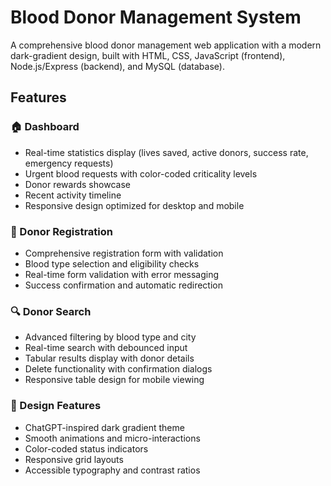 # Blood Donor Management System

A comprehensive blood donor management web application with a modern dark-gradient design, built with HTML, CSS, JavaScript (frontend), Node.js/Express (backend), and MySQL (database).

## Features

### 🏠 Dashboard
- Real-time statistics display (lives saved, active donors, success rate, emergency requests)
- Urgent blood requests with color-coded criticality levels
- Donor rewards showcase
- Recent activity timeline
- Responsive design optimized for desktop and mobile

### 👤 Donor Registration
- Comprehensive registration form with validation
- Blood type selection and eligibility checks
- Real-time form validation with error messaging
- Success confirmation and automatic redirection

### 🔍 Donor Search
- Advanced filtering by blood type and city
- Real-time search with debounced input
- Tabular results display with donor details
- Delete functionality with confirmation dialogs
- Responsive table design for mobile viewing

### 🎨 Design Features
- ChatGPT-inspired dark gradient theme
- Smooth animations and micro-interactions
- Color-coded status indicators
- Responsive grid layouts
- Accessible typography and contrast ratios
